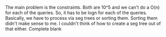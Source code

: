 The main problem is the constraints.
Both are 10^5 and we can't do a O(n) for each of the queries.
So, it has to be logn for each of the queries.
​
Basically, we have to process via seg trees or sorting them.
Sorting them didn't make sense to me.
I couldn't think of how to create a seg tree out of that either.
Complete blank